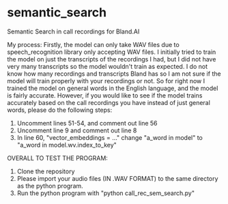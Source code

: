# semantic_search
Semantic Search in call recordings for Bland.AI

My process: Firstly, the model can only take WAV files due to speech_recognition library only accepting WAV files. I initially tried to train the model on just the transcripts of the recordings I had, but I did not have very many transcripts so the model wouldn't train as expected. I do not know how many recordings and transcripts Bland has so I am not sure if the model will train properly with your recordings or not. So for right now I trained the model on general words in the English language, and the model is fairly accurate. However, if you would like to see if the model trains accurately based on the call recordings you have instead of just general words, please do the following steps:
1. Uncomment lines 51-54, and comment out line 56
2. Uncomment line 9 and comment out line 8
3. In line 60, "vector_embeddings = ..." change "a_word in model" to "a_word in model.wv.index_to_key"

OVERALL TO TEST THE PROGRAM:
1. Clone the repository
2. Please import your audio files (IN .WAV FORMAT) to the same directory as the python program.
3. Run the python program with "python call_rec_sem_search.py"
